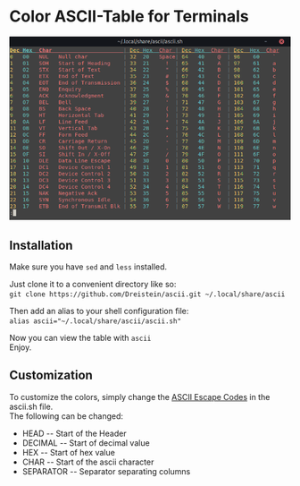 # Color ASCII-Table for Terminals

![Screenshot](screen.png "Screenshot")

## Installation

Make sure you have `sed` and `less` installed.

Just clone it to a convenient directory like so:  
`git clone https://github.com/Dreistein/ascii.git ~/.local/share/ascii`  

Then add an alias to your shell configuration file:  
`alias ascii="~/.local/share/ascii/ascii.sh"`

Now you can view the table with
`ascii`  
Enjoy.

## Customization

To customize the colors, simply change the [ASCII Escape Codes](https://en.wikipedia.org/wiki/ANSI_escape_code) in the ascii.sh file.  
The following can be changed:
- HEAD -- Start of the Header
- DECIMAL -- Start of decimal value
- HEX -- Start of hex value
- CHAR -- Start of the ascii character
- SEPARATOR -- Separator separating columns
